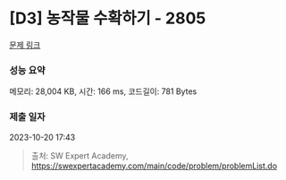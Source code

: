 # [D3] 농작물 수확하기 - 2805 

[문제 링크](https://swexpertacademy.com/main/code/problem/problemDetail.do?contestProbId=AV7GLXqKAWYDFAXB) 

### 성능 요약

메모리: 28,004 KB, 시간: 166 ms, 코드길이: 781 Bytes

### 제출 일자

2023-10-20 17:43



> 출처: SW Expert Academy, https://swexpertacademy.com/main/code/problem/problemList.do